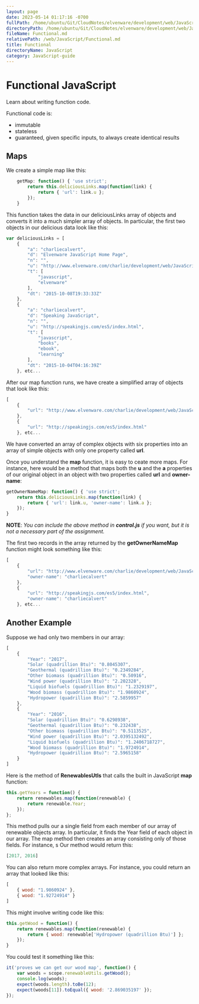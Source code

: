 ```yaml
---
layout: page
date: 2023-05-14 01:17:16 -0700
fullPath: /home/ubuntu/Git/CloudNotes/elvenware/development/web/JavaScript/Functional.md
directoryPath: /home/ubuntu/Git/CloudNotes/elvenware/development/web/JavaScript
fileName: Functional.md
relativePath: /web/JavaScript/Functional.md
title: Functional
directoryName: JavaScript
category: JavaScript-guide
---
```


# Functional JavaScript

Learn about writing function code.

Functional code is:

- immutable
- stateless
- guaranteed, given specific inputs, to always create identical results

## Maps

We create a simple map like this:

```javascript
	getMap: function() { 'use strict';
		return this.deliciousLinks.map(function(link) {
			return { 'url': link.u };
		});
	}
```

This function takes the data in our deliciousLinks array of objects and converts it into a much simpler array of objects. In particular, the first two objects in our delicious data look like this:

```javascript
var deliciousLinks = [
	{
		"a": "charliecalvert",
		"d": "Elvenware JavaScript Home Page",
		"n": "",
		"u": "http://www.elvenware.com/charlie/development/web/JavaScript/",
		"t": [
			"javascript",
			"elvenware"
		],
		"dt": "2015-10-08T19:33:33Z"
	},
	{
		"a": "charliecalvert",
		"d": "Speaking JavaScript",
		"n": "",
		"u": "http://speakingjs.com/es5/index.html",
		"t": [
			"javascript",
			"books",
			"ebook",
			"learning"
		],
		"dt": "2015-10-04T04:16:39Z"
	}, etc...
```

After our map function runs, we have create a simplified array of objects that look like this:

```javascript
[
    {
        "url": "http://www.elvenware.com/charlie/development/web/JavaScript/"
    },
    {
        "url": "http://speakingjs.com/es5/index.html"
    }, etc...
```

We have converted an array of complex objects with six properties into an array of simple objects with only one property called **url**.

Once you understand the **map** function, it is easy to ceate more maps. For instance, here would be a method that maps both the **u** and the **a** properties of our original object in an object with two properties called **url** and **owner-name**:

```javascript
getOwnerNameMap: function() { 'use strict';
    return this.deliciousLinks.map(function(link) {
        return { 'url': link.u, 'owner-name': link.a };
    });
}
```

**NOTE**: *You can include the above method in **control.js** if you want, but it is not a necessary part of the assignment.*

The first two records in the array returned by the **getOwnerNameMap** function might look something like this:

```javascript
[
    {
        "url": "http://www.elvenware.com/charlie/development/web/JavaScript/",
        "owner-name": "charliecalvert"
    },
    {
        "url": "http://speakingjs.com/es5/index.html",
        "owner-name": "charliecalvert"
    }, etc...
```

## Another Example

Suppose we had only two members in our array:

```javascript
[
    {
        "Year": "2017",
        "Solar (quadrillion Btu)": "0.8045307",
        "Geothermal (quadrillion Btu)": "0.2349284",
        "Other biomass (quadrillion Btu)": "0.50916",
        "Wind power (quadrillion Btu)": "2.202328",
        "Liquid biofuels (quadrillion Btu)": "1.2329197",
        "Wood biomass (quadrillion Btu)": "1.9860924",
        "Hydropower (quadrillion Btu)": "2.5859957"
    },
    {
        "Year": "2016",
        "Solar (quadrillion Btu)": "0.6298938",
        "Geothermal (quadrillion Btu)": "0.232438",
        "Other biomass (quadrillion Btu)": "0.5113525",
        "Wind power (quadrillion Btu)": "2.0395132492",
        "Liquid biofuels (quadrillion Btu)": "1.2406718727",
        "Wood biomass (quadrillion Btu)": "1.9724914",
        "Hydropower (quadrillion Btu)": "2.5965158"
    }
]
```

Here is the method of **RenewablesUtls** that calls the built in JavaScript **map** function:

```javascript
this.getYears = function() {
    return renewables.map(function(renewable) {
        return renewable.Year;
    });
};
```

This method pulls our a single field from each member of our array of renewable objects array. In particular, it finds the Year field of each object in our array. The map method then creates an array consisting only of those fields. For instance, s
Our method would return this:

```javascript
[2017, 2016]
```

You can also return more complex arrays. For instance, you could return an array that looked like this:

```javascript
[
    { wood: "1.9860924" },
    { wood: "1.92724914" }
]
```

This might involve writing code like this:

```javascript
this.getWood = function() {
	return renewables.map(function(renewable) {
	    return { wood: renewable['Hydropower (quadrillion Btu)'] };
	});
}
```

You could test it something like this:

```javascript
it('proves we can get our wood map', function() {
    var woods = scope.renewableUtils.getWood();
    console.log(woods);
    expect(woods.length).toBe(12);
    expect(woods[11]).toEqual({ wood: '2.869035197' });
});
```
